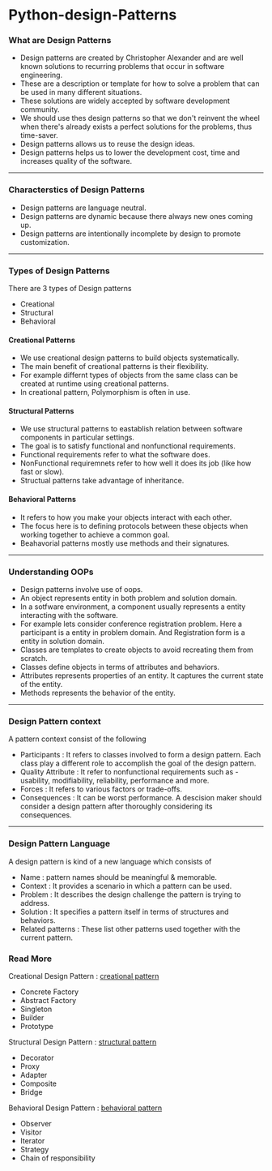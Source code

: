 # Python-design-Patterns

### What are Design Patterns
* Design patterns are created by Christopher Alexander and are well known solutions to recurring problems that occur in software engineering.
* These are a description or template for how to solve a problem that can be used in many different situations.
* These solutions are widely accepted by software development community.
* We should use thes design patterns so that we don't reinvent the wheel when there's already exists a perfect solutions for the problems, thus time-saver.
* Design patterns allows us to reuse the design ideas.
* Design patterns helps us to lower the development cost, time and increases quality of the software.

***

### Characterstics of Design Patterns
* Design patterns are language neutral.
* Design patterns are dynamic because there always new ones coming up.
* Design patterns are intentionally incomplete by design to promote customization.

***

### Types of Design Patterns
There are 3 types of Design patterns
* Creational
* Structural
* Behavioral

#### Creational Patterns
* We use creational design patterns to build objects systematically.
* The main benefit of creational patterns is their flexibility.
* For example differnt types of objects from the same class can be created at runtime using creational patterns.
* In creational pattern, Polymorphism is often in use.

#### Structural Patterns
* We use structural patterns to eastablish relation between software components in particular settings.
* The goal is to satisfy functional and nonfunctional requirements.
* Functional requirements refer to what the software does.
* NonFunctional requiremnets refer to how well it does its job (like how fast or slow).
* Structual patterns take advantage of inheritance.

#### Behavioral Patterns
* It refers to how you make your objects interact with each other.
* The focus here is to defining protocols between these objects when working together to achieve a common goal.
* Beahavorial patterns mostly use methods and their signatures.

***

### Understanding OOPs
* Design patterns involve use of oops.
* An object represents entity in both problem and solution domain. 
* In a sotfware environment, a component usually represents a entity interacting with the software.
* For example lets consider conference registration problem.
	Here a participant is a entity in problem domain.
	And Registration form is a entity in solution domain.
* Classes are templates to create objects to avoid recreating them from scratch.
* Classes define objects in terms of attributes and behaviors.
* Attributes represents properties of an entity. It captures the current state of the entity.
* Methods represents the behavior of the entity.

***

### Design Pattern context
A pattern context consist of the following
* Participants : It refers to classes involved to form a design pattern. Each class play a different role to accomplish the goal of the design pattern.
* Quality Attribute : It refer to nonfunctional requirements such as - usability, modifiability, reliability, performance and more.
* Forces : It refers to various factors or trade-offs.
* Consequences : It can be worst performance.
A descision maker should consider a design pattern after thoroughly considering its consequences.

***

### Design Pattern Language
A design pattern is kind of a new language which consists of
* Name : pattern names should be meaningful & memorable.
* Context : It provides a scenario in which a pattern can be used.
* Problem : It describes the design challenge the pattern is trying to address.
* Solution : It specifies a pattern itself in terms of structures and behaviors.
* Related patterns : These list other patterns used together with the current pattern.

### Read More

Creational Design Pattern : [creational pattern](https://github.com/pyGuru123/Python-design-Patterns/tree/main/Creational%20Pattern)
* Concrete Factory
* Abstract Factory
* Singleton
* Builder
* Prototype

Structural Design Pattern : [structural pattern](https://github.com/pyGuru123/Python-design-Patterns/tree/main/Structural%20Pattern)
* Decorator
* Proxy
* Adapter
* Composite
* Bridge

Behavioral Design Pattern : [behavioral pattern](https://github.com/pyGuru123/Python-design-Patterns/tree/main/Behavioral%20Pattern)
* Observer
* Visitor
* Iterator
* Strategy
* Chain of responsibility